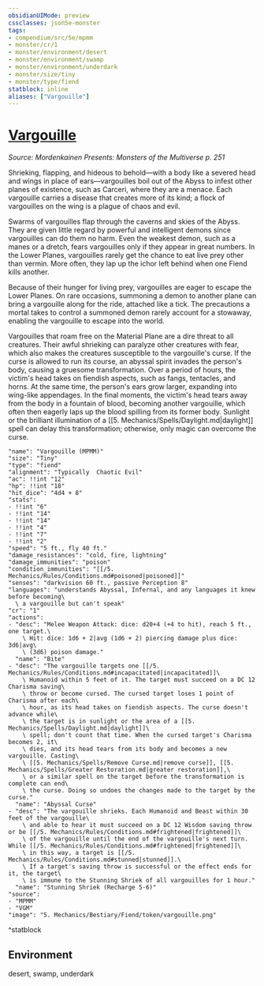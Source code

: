 ```yaml
---
obsidianUIMode: preview
cssclasses: json5e-monster
tags:
- compendium/src/5e/mpmm
- monster/cr/1
- monster/environment/desert
- monster/environment/swamp
- monster/environment/underdark
- monster/size/tiny
- monster/type/fiend
statblock: inline
aliases: ["Vargouille"]
---
```

# [Vargouille](compendium\bestiary\fiend/vargouille-mpmm.md)
*Source: Mordenkainen Presents: Monsters of the Multiverse p. 251*  

Shrieking, flapping, and hideous to behold—with a body like a severed head and wings in place of ears—vargouilles boil out of the Abyss to infest other planes of existence, such as Carceri, where they are a menace. Each vargouille carries a disease that creates more of its kind; a flock of vargouilles on the wing is a plague of chaos and evil.

Swarms of vargouilles flap through the caverns and skies of the Abyss. They are given little regard by powerful and intelligent demons since vargouilles can do them no harm. Even the weakest demon, such as a manes or a dretch, fears vargouilles only if they appear in great numbers. In the Lower Planes, vargouilles rarely get the chance to eat live prey other than vermin. More often, they lap up the ichor left behind when one Fiend kills another.

Because of their hunger for living prey, vargouilles are eager to escape the Lower Planes. On rare occasions, summoning a demon to another plane can bring a vargouille along for the ride, attached like a tick. The precautions a mortal takes to control a summoned demon rarely account for a stowaway, enabling the vargouille to escape into the world.

Vargouilles that roam free on the Material Plane are a dire threat to all creatures. Their awful shrieking can paralyze other creatures with fear, which also makes the creatures susceptible to the vargouille's curse. If the curse is allowed to run its course, an abyssal spirit invades the person's body, causing a gruesome transformation. Over a period of hours, the victim's head takes on fiendish aspects, such as fangs, tentacles, and horns. At the same time, the person's ears grow larger, expanding into wing-like appendages. In the final moments, the victim's head tears away from the body in a fountain of blood, becoming another vargouille, which often then eagerly laps up the blood spilling from its former body. Sunlight or the brilliant illumination of a [[5. Mechanics/Spells/Daylight.md|daylight]] spell can delay this transformation; otherwise, only magic can overcome the curse. 

```statblock
"name": "Vargouille (MPMM)"
"size": "Tiny"
"type": "fiend"
"alignment": "Typically  Chaotic Evil"
"ac": !!int "12"
"hp": !!int "18"
"hit_dice": "4d4 + 8"
"stats":
- !!int "6"
- !!int "14"
- !!int "14"
- !!int "4"
- !!int "7"
- !!int "2"
"speed": "5 ft., fly 40 ft."
"damage_resistances": "cold, fire, lightning"
"damage_immunities": "poison"
"condition_immunities": "[[/5. Mechanics/Rules/Conditions.md#poisoned|poisoned]]"
"senses": "darkvision 60 ft., passive Perception 8"
"languages": "understands Abyssal, Infernal, and any languages it knew before becoming\
  \ a vargouille but can't speak"
"cr": "1"
"actions":
- "desc": "Melee Weapon Attack: dice: d20+4 (+4 to hit), reach 5 ft., one target.\
    \ Hit: dice: 1d6 + 2|avg (1d6 + 2) piercing damage plus dice: 3d6|avg\
    \ (3d6) poison damage."
  "name": "Bite"
- "desc": "The vargouille targets one [[/5. Mechanics/Rules/Conditions.md#incapacitated|incapacitated]]\
    \ Humanoid within 5 feet of it. The target must succeed on a DC 12 Charisma saving\
    \ throw or become cursed. The cursed target loses 1 point of Charisma after each\
    \ hour, as its head takes on fiendish aspects. The curse doesn't advance while\
    \ the target is in sunlight or the area of a [[5. Mechanics/Spells/Daylight.md|daylight]]\
    \ spell; don't count that time. When the cursed target's Charisma becomes 2, it\
    \ dies, and its head tears from its body and becomes a new vargouille. Casting\
    \ [[5. Mechanics/Spells/Remove Curse.md|remove curse]], [[5. Mechanics/Spells/Greater Restoration.md|greater restoration]],\
    \ or a similar spell on the target before the transformation is complete can end\
    \ the curse. Doing so undoes the changes made to the target by the curse."
  "name": "Abyssal Curse"
- "desc": "The vargouille shrieks. Each Humanoid and Beast within 30 feet of the vargouille\
    \ and able to hear it must succeed on a DC 12 Wisdom saving throw or be [[/5. Mechanics/Rules/Conditions.md#frightened|frightened]]\
    \ of the vargouille until the end of the vargouille's next turn. While [[/5. Mechanics/Rules/Conditions.md#frightened|frightened]]\
    \ in this way, a target is [[/5. Mechanics/Rules/Conditions.md#stunned|stunned]].\
    \ If a target's saving throw is successful or the effect ends for it, the target\
    \ is immune to the Stunning Shriek of all vargouilles for 1 hour."
  "name": "Stunning Shriek (Recharge 5-6)"
"source":
- "MPMM"
- "VGM"
"image": "5. Mechanics/Bestiary/Fiend/token/vargouille.png"
```
^statblock

## Environment

desert, swamp, underdark